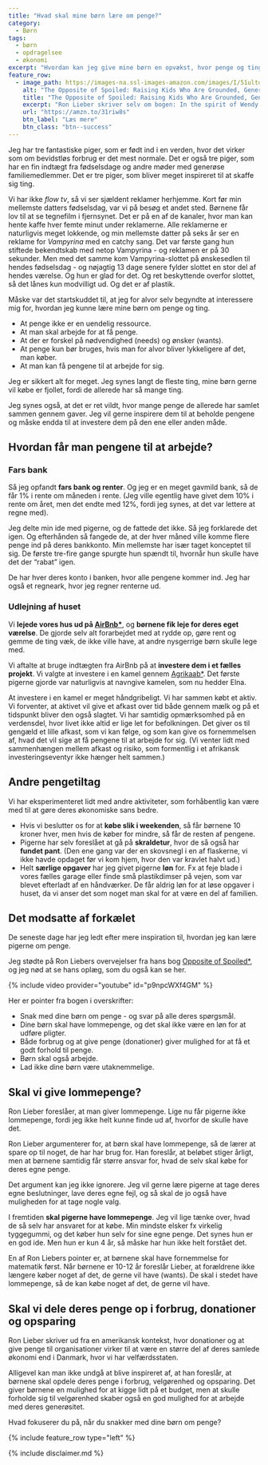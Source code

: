 ```yaml
---
title: "Hvad skal mine børn lære om penge?"
category:
  - Børn
tags:
  - børn
  - opdragelsee
  - økonomi
excerpt: "Hvordan kan jeg give mine børn en opvækst, hvor penge og ting giver frihed for dem?"
feature_row:
  - image_path: https://images-na.ssl-images-amazon.com/images/I/51ultoit2OL._SX330_BO1,204,203,200_.jpg
    alt: "The Opposite of Spoiled: Raising Kids Who Are Grounded, Generous, and Smart About Money"
    title: "The Opposite of Spoiled: Raising Kids Who Are Grounded, Generous, and Smart About Money"
    excerpt: "Ron Lieber skriver selv om bogen: In the spirit of Wendy Mogel’s The Blessing of a Skinned Knee and Po Bronson and Ashley Merryman’s Nurture Shock, New York Times “Your Money” columnist Ron Lieber delivers a taboo-shattering manifesto that explains how talking openly to children about money can help parents raise modest, patient, grounded young adults who are financially wise beyond their years."
    url: "https://amzn.to/31riw8s"
    btn_label: "Læs mere"
    btn_class: "btn--success"
---
```


Jeg har tre fantastiske piger, som er født ind i en verden, hvor det virker som om bevidstløs forbrug er det mest normale. Det er også tre piger, som har en fin indtægt fra fødselsdage og andre møder med generøse familiemedlemmer. Det er tre piger, som bliver meget inspireret til at skaffe sig ting.

Vi har ikke _flow tv_, så vi ser sjældent reklamer herhjemme. Kort før min mellemste datters fødselsdag, var vi på besøg et andet sted. Børnene får lov til at se tegnefilm i fjernsynet. Det er på en af de kanaler, hvor man kan hente kaffe hver femte minut under reklamerne. Alle reklamerne er naturligvis meget lokkende, og min mellemste datter på seks år ser en reklame for _Vampyrina_ med en catchy sang. Det var første gang hun stiftede bekendtskab med netop Vampyrina - og reklamen er på 30 sekunder. Men med det samme kom Vampyrina-slottet på ønskesedlen til hendes fødselsdag - og nøjagtig 13 dage senere fylder slottet en stor del af hendes værelse. Og hun er glad for det. Og ret beskyttende overfor slottet, så det lånes kun modvilligt ud. Og det er af plastik. 

Måske var det startskuddet til, at jeg for alvor selv begyndte at interessere mig for, hvordan jeg kunne lære mine børn om penge og ting.  

- At penge ikke er en uendelig ressource.
- At man skal arbejde for at få penge.
- At der er forskel på nødvendighed (needs) og ønsker (wants).
- At penge kun bør bruges, hvis man for alvor bliver lykkeligere af det, man køber.
- At man kan få pengene til at arbejde for sig.

Jeg er sikkert alt for meget. Jeg synes langt de fleste ting, mine børn gerne vil købe er fjollet, fordi de allerede har så mange ting. 

Jeg synes også, at det er ret vildt, hvor mange penge de allerede har samlet sammen gennem gaver. Jeg vil gerne inspirere dem til at beholde pengene og måske endda til at investere dem på den ene eller anden måde.

## Hvordan får man pengene til at arbejde?

### Fars bank

Så jeg opfandt **fars bank og renter**. Og jeg er en meget gavmild bank, så de får 1% i rente om måneden i rente. (Jeg ville egentlig have givet dem 10% i rente om året, men det endte med 12%, fordi jeg synes, at det var lettere at regne med).

Jeg delte min ide med pigerne, og de fattede det ikke. Så jeg forklarede det igen. Og efterhånden så fangede de, at der hver måned ville komme flere penge ind på deres bankkonto. Min mellemste har især taget konceptet til sig. De første tre-fire gange spurgte hun spændt til, hvornår hun skulle have det der “rabat” igen.

De har hver deres konto i banken, hvor alle pengene kommer ind. Jeg har også et regneark, hvor jeg regner renterne ud.

### Udlejning af huset

Vi **lejede vores hus ud på [AirBnb\*](/go/airbnb/)**, og **børnene fik leje for deres eget værelse**. De gjorde selv alt forarbejdet med at rydde op, gøre rent og gemme de ting væk, de ikke ville have, at andre nysgerrige børn skulle lege med.

Vi aftalte at bruge indtægten fra AirBnb på at **investere dem i et fælles projekt**. Vi valgte at investere i en kamel gennem [Agrikaab\*](/go/agrikaab/). Det første pigerne gjorde var naturligvis at navngive kamelen, som nu hedder Elna.

At investere i en kamel er meget håndgribeligt. Vi har sammen købt et aktiv. Vi forventer, at aktivet vil give et afkast over tid både gennem mælk og på et tidspunkt bliver den også slagtet. Vi har samtidig opmærksomhed på en verdensdel, hvor livet ikke altid er lige let for befolkningen. Det giver os til gengæld et lille afkast, som vi kan følge, og som kan give os fornemmelsen af, hvad det vil sige at få pengene til at arbejde for sig. (Vi venter lidt med sammenhængen mellem afkast og risiko, som formentlig i et afrikansk investeringseventyr ikke hænger helt sammen.)

## Andre pengetiltag

Vi har eksperimenteret lidt med andre aktiviteter, som forhåbentlig kan være med til at gøre deres økonomiske sans bedre.

- Hvis vi beslutter os for at **købe slik i weekenden**, så får børnene 10 kroner hver, men hvis de køber for mindre, så får de resten af pengene.
- Pigerne har selv foreslået at gå på **skraldetur**, hvor de så også har **fundet pant**. (Den ene gang var der en skovsnegl i en af flaskerne, vi ikke havde opdaget før vi kom hjem, hvor den var kravlet halvt ud.)
- Helt **særlige opgaver** har jeg givet pigerne **løn** for. Fx at feje blade i vores fælles garage eller finde små plastikdimser på vejen, som var blevet efterladt af en håndværker. De får aldrig løn for at løse opgaver i huset, da vi anser det som noget man skal for at være en del af familien.

## Det modsatte af forkælet

De seneste dage har jeg ledt efter mere inspiration til, hvordan jeg kan lære pigerne om penge.

Jeg stødte på Ron Liebers overvejelser fra hans bog [Opposite of Spoiled\*](https://amzn.to/31riw8s), og jeg nød at se hans oplæg, som du også kan se her. 

{% include video provider="youtube" id="p9npcWXf4GM" %}

Her er pointer fra bogen i overskrifter:

- Snak med dine børn om penge - og svar på alle deres spørgsmål.
- Dine børn skal have lommepenge, og det skal ikke være en løn for at udføre pligter.
- Både forbrug og at give penge (donationer) giver mulighed for at få et godt forhold til penge.
- Børn skal også arbejde.
- Lad ikke dine børn være utaknemmelige.

## Skal vi give lommepenge?

Ron Lieber foreslåer, at man giver lommepenge. Lige nu får pigerne ikke lommepenge, fordi jeg ikke helt kunne finde ud af, hvorfor de skulle have det. 

Ron Lieber argumenterer for, at børn skal have lommepenge, så de lærer at spare op til noget, de har har brug for. Han foreslår, at beløbet stiger årligt, men at børnene samtidig får større ansvar for, hvad de selv skal købe for deres egne penge.

Det argument kan jeg ikke ignorere. Jeg vil gerne lære pigerne at tage deres egne beslutninger, lave deres egne fejl, og så skal de jo også have muligheden for at tage nogle valg.

I fremtiden **skal pigerne have lommepenge**. Jeg vil lige tænke over, hvad de så selv har ansvaret for at købe. Min mindste elsker fx virkelig tyggegummi, og det køber hun selv for sine egne penge. Det synes hun er en god ide. Men hun er kun 4 år, så måske har hun ikke helt forstået det.

En af Ron Liebers pointer er, at børnene skal have fornemmelse for matematik først. Når børnene er 10-12 år foreslår Lieber, at forældrene ikke længere køber noget af det, de gerne vil have (wants). De skal i stedet have lommepenge, så de kan købe noget af det, de gerne vil have.

## Skal vi dele deres penge op i forbrug, donationer og opsparing

Ron Lieber skriver ud fra en amerikansk kontekst, hvor donationer og at give penge til organisationer virker til at være en større del af deres samlede økonomi end i Danmark, hvor vi har velfærdsstaten.

Alligevel kan man ikke undgå at blive inspireret af, at han foreslår, at børnene skal opdele deres penge i forbrug, velgørenhed og opsparing. Det giver børnene en mulighed for at kigge lidt på et budget, men at skulle forholde sig til velgørenhed skaber også en god mulighed for at arbejde med deres generøsitet.

Hvad fokuserer du på, når du snakker med dine børn om penge?

{% include feature_row type="left" %}

{% include disclaimer.md %}
